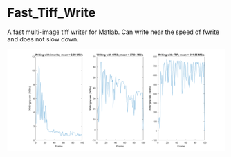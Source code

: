 # Fast_Tiff_Write
A fast multi-image tiff writer for Matlab. Can write near the speed of fwrite and does not slow down.

![Writing speed comparison](example.png?raw=true "Writing speed comparison")

